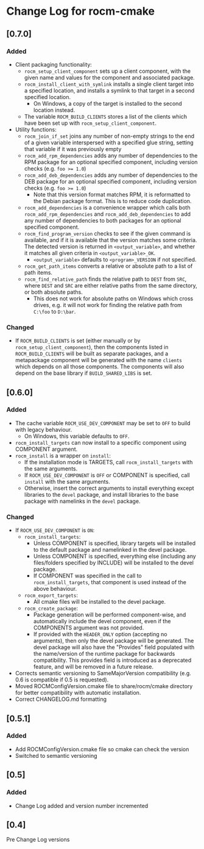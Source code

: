 # Change Log for rocm-cmake

## [0.7.0]
### Added
- Client packaging functionality:
    - `rocm_setup_client_component` sets up a client component, with the given name and values for the component and associated package.
    - `rocm_install_client_with_symlink` installs a single client target into a specified location, and installs a symlink to that target in a second specified location. 
        - On Windows, a copy of the target is installed to the second location instead.
    - The variable `ROCM_BUILD_CLIENTS` stores a list of the clients which have been set up with `rocm_setup_client_component`.
- Utility functions:
    - `rocm_join_if_set` joins any number of non-empty strings to the end of a given variable interspersed with a specified glue string, setting that variable if it was previously empty
    - `rocm_add_rpm_dependencies` adds any number of dependencies to the RPM package for an optional specified component, including version checks (e.g. `foo >= 1.0`)
    - `rocm_add_deb_dependencies` adds any number of dependencies to the DEB package for an optional specified component, including version checks (e.g. `foo >= 1.0`)
        - Note that this version format matches RPM, it is reformatted to the Debian package format. This is to reduce code duplication.
    - `rocm_add_dependencies` is a convenience wrapper which calls both `rocm_add_rpm_dependencies` and `rocm_add_deb_dependencies` to add any number of dependencies to both packages for an optional specified component.
    - `rocm_find_program_version` checks to see if the given command is available, and if it is available that the version matches some criteria. The detected version is returned in `<output_variable>`, and whether it matches all given criteria in `<output_variable>_OK`.
        - `<output_variable>` defaults to `<program>_VERSION` if not specified.
    - `rocm_get_path_items` converts a relative or absolute path to a list of path items.
    - `rocm_find_relative_path` finds the relative path to `DEST` from `SRC`, where `DEST` and `SRC` are either relative paths from the same directory, or both absolute paths.
        - This does not work for absolute paths on Windows which cross drives, e.g. it will not work for finding the relative path from `C:\foo` to `D:\bar`.
### Changed
- If `ROCM_BUILD_CLIENTS` is set (either manually or by `rocm_setup_client_component`), then the components listed in `ROCM_BUILD_CLIENTS` will be built as separate packages, and a metapackage component will be generated with the name `clients` which depends on all those components. The components will also depend on the base library if `BUILD_SHARED_LIBS` is set.

## [0.6.0]
### Added
- The cache variable `ROCM_USE_DEV_COMPONENT` may be set to `OFF` to build with legacy behaviour.
    - On Windows, this variable defaults to `OFF`.
- `rocm_install_targets` can now install to a specific component using COMPONENT argument.
- `rocm_install` is a wrapper on `install`:
    - If the installation mode is TARGETS, call `rocm_install_targets` with the same arguments.
    - If `ROCM_USE_DEV_COMPONENT` is `OFF` or COMPONENT is specified, call `install` with the same arguments.
    - Otherwise, insert the correct arguments to install everything except libraries to the `devel` package, and install libraries to the base package with namelinks in the `devel` package.
### Changed
- If `ROCM_USE_DEV_COMPONENT` is `ON`:
    - `rocm_install_targets`:
        - Unless COMPONENT is specified, library targets will be installed to the default package and namelinked in the devel package.
        - Unless COMPONENT is specified, everything else (including any files/folders specified by INCLUDE) will be installed to the devel package.
        - If COMPONENT was specified in the call to `rocm_install_targets`, that component is used instead of the above behaviour.
    - `rocm_export_targets`:
        - All cmake files will be installed to the devel package.
    - `rocm_create_package`:
        - Package generation will be performed component-wise, and automatically include the devel component, even if the COMPONENTS argument was not provided.
        - If provided with the `HEADER_ONLY` option (accepting no arguments), then only the devel package will be generated. The devel package will also have the "Provides" field populated with the name/version of the runtime package for backwards compatibility. This provides field is introduced as a deprecated feature, and will be removed in a future release.
- Corrects semantic versioning to SameMajorVersion compatibility (e.g. 0.6 is compatible if 0.5 is requested).
- Moved ROCMConfigVersion.cmake file to share/rocm/cmake directory for better compatibility with automatic installation.
- Correct CHANGELOG.md formatting

## [0.5.1]
### Added
- Add ROCMConfigVersion.cmake file so cmake can check the version
- Switched to semantic versioning

## [0.5]
### Added
- Change Log added and version number incremented

## [0.4]
Pre Change Log versions

